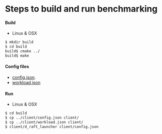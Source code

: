 Steps to build and run benchmarking
======

#### Build
* Linux & OSX
```sh
$ mkdir build
$ cd build
build$ cmake ../
build$ make
```

#### Config files
* [config.json](./config.json).
* [workload.json](./workload.json)

#### Run
* Linux & OSX
```sh
$ cd build
$ cp ../client/config.json client/
$ cp ../client/workload.json client/
$ client/d_raft_launcher client/config.json
```